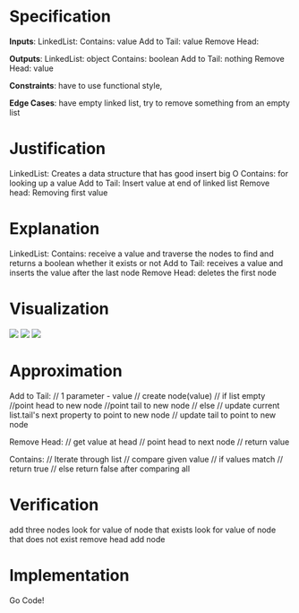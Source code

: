 # Specification
<!-- ## IOCE -->

**Inputs**:
LinkedList:
Contains: value
Add to Tail: value
Remove Head:

**Outputs**:
LinkedList: object
Contains: boolean
Add to Tail: nothing
Remove Head: value

**Constraints**: have to use functional style,

**Edge Cases**: have empty linked list, try to remove something from an empty list

# Justification
<!-- ## Purpose of Calling this Function -->
LinkedList: Creates a data structure that has good insert big O
Contains: for looking up a value
Add to Tail: Insert value at end of linked list
Remove head: Removing first value

# Explanation
<!-- ## Clearly state relationship between Inputs and Outputs in Plain English -->
LinkedList:
Contains: receive a value and traverse the nodes to find and returns a boolean whether it exists or not
Add to Tail: receives a value and inserts the value after the last node
Remove Head: deletes the first node

# Visualization
<!-- ## Whiteboard - draw plan that another engineer could understand. Use pictures and labels maybe sample data -->

<!-- select and copy image to clipboard -->
<!-- Use cmd + alt + v to paste (vsc paste image extn) -->
![](2020-04-14-10-17-09.png)
![](2020-04-14-10-21-14.png)
![](2020-04-14-10-27-35.png)

# Approximation
<!-- ## Pseudocode -->
<!-- Complete, without ambiguity, high level as possible, indented to show subordinate steps, translateable to one real line of code -->
Add to Tail:
// 1 parameter - value
// create node(value)
// if list empty
  //point head to new node
  //point tail to new node
// else
  // update current list.tail's next property to point to new node
  // update tail to point to new node

Remove Head:
// get value at head
// point head to next node
// return value

Contains:
// Iterate through list
  // compare given value
  // if values match
    // return true
    // else return false after comparing all

# Verification
<!-- Use sample data to walk through pseudocode
Write one sanity test -->
add three nodes
look for value of node that exists
look for value of node that does not exist
remove head
add node


# Implementation
<!-- Code! -->
Go Code!
